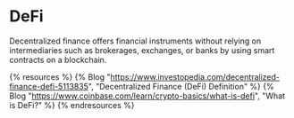 # DeFi

Decentralized finance offers financial instruments without relying on intermediaries such as brokerages, exchanges, or banks by using smart contracts on a blockchain.

{% resources %}
  {% Blog "https://www.investopedia.com/decentralized-finance-defi-5113835", "Decentralized Finance (DeFi) Definition" %}
  {% Blog "https://www.coinbase.com/learn/crypto-basics/what-is-defi", "What is DeFi?" %}
{% endresources %}
